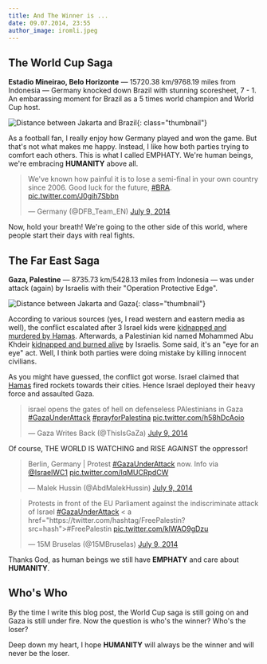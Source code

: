 ```yaml
---
title: And The Winner is ...
date: 09.07.2014, 23:55
author_image: iromli.jpeg
---
```


## The World Cup Saga

__Estadio Mineirao, Belo Horizonte__ — 15720.38 km/9768.19 miles from Indonesia —
Germany knocked down Brazil with stunning scoresheet, 7 - 1.
An embarassing moment for Brazil as a 5 times world champion and World Cup host.

![Distance between Jakarta and Brazil](/img/2014/07/jkt-bra.png){: class="thumbnail"}

As a football fan, I really enjoy how Germany played and won the game.
But that's not what makes me happy.
Instead, I like how both parties trying to comfort each others.
This is what I called EMPHATY.
We're human beings, we're embracing __HUMANITY__ above all.

<blockquote class="twitter-tweet" lang="en">
<p>We&#39;ve known how painful it is to lose a semi-final in your own country since 2006. Good luck for the future,
<a href="https://twitter.com/hashtag/BRA?src=hash">#BRA</a>.
<a href="http://t.co/J0gih7Sbbn">pic.twitter.com/J0gih7Sbbn</a>
</p>&mdash; Germany (@DFB_Team_EN) <a href="https://twitter.com/DFB_Team_EN/statuses/486860440241455105">July 9, 2014</a>
</blockquote>
<script async src="//platform.twitter.com/widgets.js" charset="utf-8"></script>

Now, hold your breath! We're going to the other side of this world,
where people start their days with real fights.

## The Far East Saga

__Gaza, Palestine__ — 8735.73 km/5428.13 miles from Indonesia — was under attack (again) by Israelis
with their "Operation Protective Edge".

![Distance between Jakarta and Gaza](/img/2014/07/jkt-gaza.png){: class="thumbnail"}

According to various sources (yes, I read western and eastern media as well),
the conflict escalated after 3 Israel kids were [kidnapped and murdered by Hamas][1].
Afterwards, a Palestinian kid named Mohammed Abu Khdeir [kidnapped and burned alive][2] by Israelis.
Some said, it's an "eye for an eye" act.
Well, I think both parties were doing mistake by killing innocent civilians.

As you might have guessed, the conflict got worse. Israel claimed that [Hamas](http://en.wikipedia.org/wiki/Hamas)
fired rockets towards their cities. Hence Israel deployed their heavy force and assaulted Gaza.

<blockquote class="twitter-tweet" lang="en">
<p>israel opens the gates of hell on defenseless PAlestinians in Gaza &#10;
<a href="https://twitter.com/hashtag/GazaUnderAttack?src=hash">#GazaUnderAttack</a>
<a href="https://twitter.com/hashtag/prayforPalestina?src=hash">#prayforPalestina</a>
<a href="http://t.co/h58hDcAoio">pic.twitter.com/h58hDcAoio</a>
</p>&mdash; Gaza Writes Back (@ThisIsGaZa) <a href="https://twitter.com/ThisIsGaZa/statuses/486800269733150722">July 9, 2014</a>
</blockquote>
<script async src="//platform.twitter.com/widgets.js" charset="utf-8"></script>

Of course, THE WORLD IS WATCHING and RISE AGAINST the oppressor!

<blockquote class="twitter-tweet" lang="en">
<p>Berlin, Germany | Protest <a href="https://twitter.com/hashtag/GazaUnderAttack?src=hash">#GazaUnderAttack</a> now.
Info via <a href="https://twitter.com/IsraelWC1">@IsraelWC1</a> <a href="http://t.co/lqMUCRpdCW">pic.twitter.com/lqMUCRpdCW</a>
</p>&mdash; Malek Hussin (@AbdMalekHussin) <a href="https://twitter.com/AbdMalekHussin/statuses/486925496114876416">July 9, 2014</a>
</blockquote>
<script async src="//platform.twitter.com/widgets.js" charset="utf-8"></script>

<blockquote class="twitter-tweet" lang="en">
<p>Protests in front of the EU Parliament against the indiscriminate attack of Israel <a href="https://twitter.com/hashtag/GazaUnderAttack?src=hash">#GazaUnderAttack</a> <
a href="https://twitter.com/hashtag/FreePalestin?src=hash">#FreePalestin</a> <a href="http://t.co/klWAO9gDzu">pic.twitter.com/klWAO9gDzu</a>
</p>&mdash; 15M Bruselas (@15MBruselas) <a href="https://twitter.com/15MBruselas/statuses/486925318406803456">July 9, 2014</a>
</blockquote>
<script async src="//platform.twitter.com/widgets.js" charset="utf-8"></script>

Thanks God, as human beings we still have __EMPHATY__ and care about __HUMANITY__.

[1]: http://www.al-monitor.com/pulse/originals/2014/06/qawasmeh-clan-hebron-hamas-leadership-mahmoud-abbas.html
[2]: http://www.qassam.ps/news-8589-Autopsy_Abu_Khdeir_was_alive_when_he_was_set_on_fire_by_settlers.html


## Who's Who

By the time I write this blog post, the World Cup saga is still going on and Gaza is still under fire.
Now the question is who's the winner? Who's the loser?

Deep down my heart, I hope __HUMANITY__ will always be the winner and will never be the loser.
